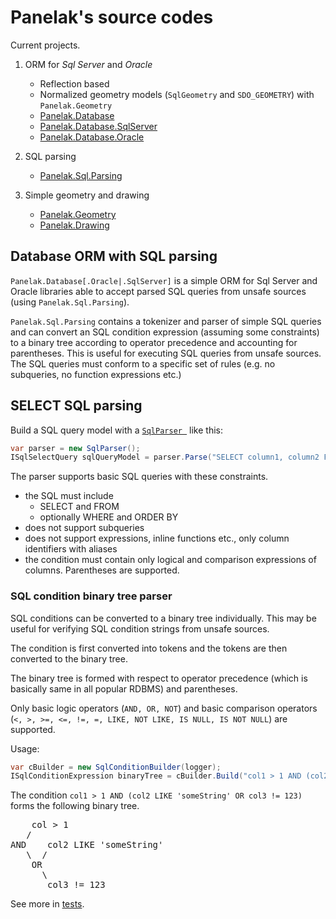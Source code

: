 # Panelak's source codes

Current projects.

1) ORM for *Sql Server* and *Oracle*
    - Reflection based
    - Normalized geometry models (`SqlGeometry` and `SDO_GEOMETRY`) with `Panelak.Geometry`
    - [Panelak.Database](https://www.nuget.org/packages/Panelak.Database/)
    - [Panelak.Database.SqlServer](https://www.nuget.org/packages/Panelak.Database.SqlServer/)
    - [Panelak.Database.Oracle](https://www.nuget.org/packages/Panelak.Database.Oracle/)

2) SQL parsing
   - [Panelak.Sql.Parsing](https://www.nuget.org/packages/Panelak.Sql.Parsing/)
 
3) Simple geometry and drawing
   - [Panelak.Geometry](https://www.nuget.org/packages/Panelak.Geometry/)
   - [Panelak.Drawing](https://www.nuget.org/packages/Panelak.Drawing/)
  

## Database ORM with SQL parsing

``Panelak.Database[.Oracle|.SqlServer]`` is a simple ORM for Sql Server and Oracle libraries able to accept parsed SQL queries from unsafe sources (using ``Panelak.Sql.Parsing``).

``Panelak.Sql.Parsing`` contains a tokenizer and parser of simple SQL queries and can convert an SQL condition expression (assuming some constraints) to a binary tree according to operator precedence and accounting for parentheses. This is useful for executing SQL queries from unsafe sources. The SQL queries must conform to a specific set of rules (e.g. no subqueries, no function expressions etc.)

## SELECT SQL parsing

Build a SQL query model with a [`SqlParser `](https://github.com/Panelak/Panelak.Framework/blob/master/Panelak.Framework/Panelak.Sql.Parsing/SqlParser.cs) like this:

```csharp
var parser = new SqlParser();
ISqlSelectQuery sqlQueryModel = parser.Parse("SELECT column1, column2 FROM table WHERE colum3 > column4");
```

The parser supports basic SQL queries with these constraints.
- the SQL must include 
  - SELECT and FROM
  - optionally WHERE and ORDER BY
- does not support subqueries
- does not support expressions, inline functions etc., only column identifiers with aliases
- the condition must contain only logical and comparison expressions of columns. Parentheses are supported.

### SQL condition binary tree parser

SQL conditions can be converted to a binary tree individually. This may be useful for verifying SQL condition strings from unsafe sources.

The condition is first converted into tokens and the tokens are then converted to the binary tree.

The binary tree is formed with respect to operator precedence (which is basically same in all popular RDBMS) and parentheses.

Only basic logic operators (`AND, OR, NOT`) and basic comparison operators (`<, >, >=, <=, !=, =, LIKE, NOT LIKE, IS NULL, IS NOT NULL`) are supported.

Usage:

```csharp
var cBuilder = new SqlConditionBuilder(logger);
ISqlConditionExpression binaryTree = cBuilder.Build("col1 > 1 AND (col2 LIKE 'someString' OR col3 != 123)");
```

The condition `col1 > 1 AND (col2 LIKE 'someString' OR col3 != 123)` forms the following binary tree.

<pre>
    col > 1
   / 
AND    col2 LIKE 'someString'
   \  /
    OR
      \
       col3 != 123
</pre>

See more in [tests](https://github.com/czmirek/Panelak.Framework/tree/master/Panelak.Framework/Panelak.Sql.Parsing.Test).